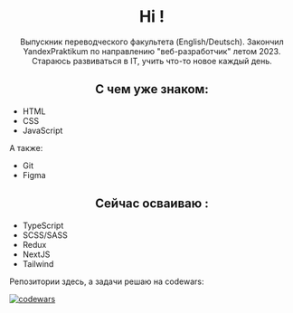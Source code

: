 # <h1 align='center'>Hi !</h1>
<p align='center'>Выпускник переводческого факультета (English/Deutsch). Закончил YandexPraktikum по направлению "веб-разработчик" летом 2023. Стараюсь развиваться в IT, учить что-то новое каждый день. </p>

## <h2 align='center'>С чем уже знаком:</h2>

* HTML
* CSS
* JavaScript

А также:

* Git
* Figma

## <h2 align='center'>Сейчас осваиваю :</h2>

* TypeScript
* SCSS/SASS
* Redux
* NextJS
* Tailwind

Репозитории здесь, а задачи решаю на codewars:

[![codewars](https://www.codewars.com/users/timgub3009/badges/small)](https://www.codewars.com/users/timgub3009)


